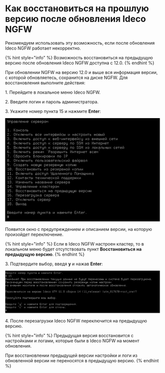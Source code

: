 # Как восстановиться на прошлую версию после обновления Ideco NGFW

Рекомендуем использовать эту возможность, если после обновления Ideco NGFW работает некорректно.

{% hint style="info" %}
Возможность восстановиться на предыдущую версию после обновления Ideco NGFW доступна с 12.0.
{% endhint %}

При обновлении NGFW на версию 12.0 и выше вся информация версии, с которой обновляетесь, сохранится на диске NGFW. Для восстановления выполните действия:

1\. Перейдите в локальное меню Ideco NGFW.

2\. Введите логин и пароль администратора.

3\. Укажите номер пункта 15 и нажмите **Enter**:

![](../../.gitbook/assets/console1.png)

Появится окно с предупреждением и описанием версии, на которую произойдет переключение.

{% hint style="info" %}
Если в Ideco NGFW настроен кластер, то в локальном меню будет отсутствовать пункт **Восстановиться на предыдущую версию**.
{% endhint %}

3\. Подтвердите выбор, введя **y** и нажав **Enter**:

![](../../.gitbook/assets/console2.png)

4\. После перезагрузки Ideco NGFW переключится на предыдущую версию.

{% hint style="info" %}
Предыдущая версия восстановится с настройками и логами, которые были в Ideco NGFW на момент обновления.

При восстановлении предыдущей версии настройки и логи из обновленной версии не переносятся в предыдущую версию.
{% endhint %}
